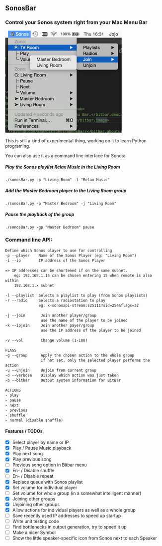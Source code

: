 ## SonosBar

### Control your Sonos system right from your Mac Menu Bar

![alt text](https://raw.githubusercontent.com/anergictcell/SonosBar/master/resources/SonosBar.png "Screenshot of SonosBar")

This is still a kind of experimental thing, working on it to learn Python programing.

You can also use it as a command line interface for Sonos:

##### Play the Sonos playlist Relax Music in the Living Room
```shell
./sonosBar.py -p "Living Room" -l "Relax Music"
```

##### Add the Master Bedroom player to the Living Room group
```shell
./sonosBar.py -p "Master Bedroom" -j "Living Room"
```

##### Pause the playback of the group
```shell
./sonosBar.py -gp "Master Bedroom" pause
```

### Command line API:
```
Define which Sonos player to use for controlling
-p --player    Name of the Sonos Player (eg: "Living Room")
-i --ip        IP address of the Sonos Player

=> IP addresses can be shortened if on the same subnet.
    eg: 192.168.1.15 can be chosen entering 15 when remote is also within
    192.168.1.x subnet

-l --playlist  Selects a playlist to play (from Sonos playlists)
-r --radio     Selects a radiostation to play
               eg: x-sonosapi-stream:s25111?sid=254&flags=32

-j --join       Join another player/group
                use the name of the player to be joined
-k --ipjoin     Join another payer/group
                use the IP address of the player to be joined

-v --vol        Change volume (1-100)

FLAGS
-g --group      Apply the chosen action to the whole group
                If not set, only the selected player performs the action
-u --unjoin     Unjoin from current group
-o --verbose    Display which action was just taken
-b --bitbar     Output system information for BitBar

ACTIONS
- play
- pause
- next
- previous
- shuffle
- normal (disable shuffle)
```


#### Features / TODOs
- [x] Select player by name or IP
- [x] Play / Pause Music playback
- [x] Play next song
- [x] Play previous song
- [ ] Previous song option in Bitbar menu
- [x] En- / Disable shuffle
- [ ] En- / Disable repeat
- [x] Replace queue with Sonos playlist
- [x] Set volume for individual player
- [ ] Set volume for whole group (in a somewhat intelligent manner)
- [x] Joining other groups
- [x] Unjoining other groups
- [x] Allow actions for individual players as well as a whole group
- [ ] Save recently used IP addresses to speed up startup
- [ ] Write unit testing code
- [ ] Find bottlenecks in output generation, try to speed it up
- [ ] Make a nicer Symbol
- [ ] Show the little speaker-specific icon from Sonos next to each Speaker